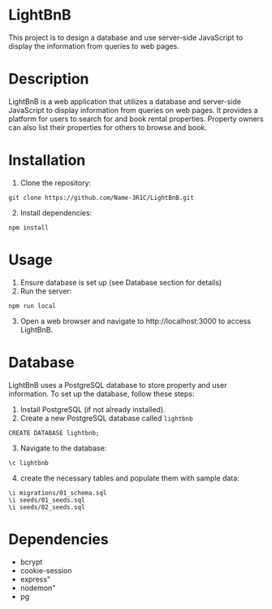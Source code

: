 # LightBnB

This project is to design a database and use server-side JavaScript to display the information from queries to web pages.

# Description
LightBnB is a web application that utilizes a database and server-side JavaScript to display information from queries on web pages. It provides a platform for users to search for and book rental properties. Property owners can also list their properties for others to browse and book.

# Installation

1. Clone the repository:

```
git clone https://github.com/Name-3R1C/LightBnB.git
```
2. Install dependencies:
```shell
npm install
```

# Usage
1. Ensure database is set up (see Database section for details)
2. Run the server:
```
npm run local
```
3. Open a web browser and navigate to http://localhost:3000 to access LightBnB.


# Database
LightBnB uses a PostgreSQL database to store property and user information. To set up the database, follow these steps:
1. Install PostgreSQL (if not already installed).
2. Create a new PostgreSQL database called `lightbnb`
```
CREATE DATABASE lightbnb;
```
3. Navigate to the database:
```
\c lightbnb
```
4. create the necessary tables and populate them with sample data:
```
\i migrations/01_schema.sql
\i seeds/01_seeds.sql
\i seeds/02_seeds.sql
```

# Dependencies
- bcrypt
- cookie-session
- express"
- nodemon"
- pg